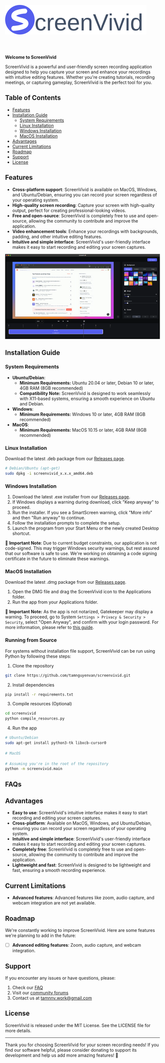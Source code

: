 ![ScreenVivid Banner](./assets/banner.svg)

<br>
<br>

**Welcome to ScreenVivid**

ScreenVivid is a powerful and user-friendly screen recording application designed to help you capture your screen and enhance your recordings with intuitive editing features. Whether you're creating tutorials, recording meetings, or capturing gameplay, ScreenVivid is the perfect tool for you.

## Table of Contents

- [Features](#features)
- [Installation Guide](#installation-guide)
  - [System Requirements](#system-requirements)
  - [Linux Installation](#linux-installation)
  - [Windows Installation](#windows-installation)
  - [MacOS Installation](#macos-installation)
- [Advantages](#advantages)
- [Current Limitations](#current-limitations)
- [Roadmap](#roadmap)
- [Support](#support)
- [License](#license)

## Features

- **Cross-platform support**: ScreenVivid is available on MacOS, Windows, and Ubuntu/Debian, ensuring you can record your screen regardless of your operating system.
- **High-quality screen recording**: Capture your screen with high-quality output, perfect for creating professional-looking videos.
- **Free and open-source**: ScreenVivid is completely free to use and open-source, allowing the community to contribute and improve the application.
- **Video enhancement tools**: Enhance your recordings with backgrounds, padding, and other intuitive editing features.
- **Intuitive and simple interface**: ScreenVivid's user-friendly interface makes it easy to start recording and editing your screen captures.

![ScreenVivid UI Showcase](./assets/showcase.png)

## Installation Guide

### System Requirements

- **Ubuntu/Debian**:
  - **Minimum Requirements:** Ubuntu 20.04 or later, Debian 10 or later, 4GB RAM (8GB recommended)
  - **Compatibility Note:** ScreenVivid is designed to work seamlessly with X11-based systems, ensuring a smooth experience on Ubuntu and Debian.
- **Windows**:
  - **Minimum Requirements:** Windows 10 or later, 4GB RAM (8GB recommended)
- **MacOS**:
  - **Minimum Requirements:** MacOS 10.15 or later, 4GB RAM (8GB recommended)

### Linux Installation
Download the latest .deb package from our [Releases page](https://github.com/tamnguyenvan/screenvivid/releases).
```bash
# Debian/Ubuntu (apt-get)
sudo dpkg -i screenvivid_x.x.x_amd64.deb
```

### Windows Installation

1. Download the latest .exe installer from our [Releases page](https://github.com/tamnguyenvan/screenvivid/releases).
2. If Windows displays a warning during download, click "Keep anyway" to proceed.
3. Run the installer. If you see a SmartScreen warning, click "More info" and then "Run anyway" to continue.
4. Follow the installation prompts to complete the setup.
5. Launch the program from your Start Menu or the newly created Desktop shortcut.

🚨 **Important Note**: Due to current budget constraints, our application is not code-signed. This may trigger Windows security warnings, but rest assured that our software is safe to use. We're working on obtaining a code signing certificate in the future to eliminate these warnings.


### MacOS Installation
Download the latest .dmg package from our [Releases page](https://github.com/tamnguyenvan/screenvivid/releases).

1. Open the DMG file and drag the ScreenVivid icon to the Applications folder.
2. Run the app from your Applications folder.

🚨 **Important Note:** As the app is not notarized, Gatekeeper may display a warning. To proceed, go to System `Settings > Privacy & Security > Security`, select "Open Anyway", and confirm with your login password. For more information, please refer to [this guide](https://support.apple.com/en-vn/guide/mac-help/mchleab3a043/mac).

### Running from Source

For systems without installation file support, ScreenVivid can be run using Python by following these steps:

1. Clone the repository
```bash
git clone https://github.com/tamnguyenvan/screenvivid.git
```
2. Install dependencies
```bash
pip install -r requirements.txt
```
3. Compile resources (Optional)
```bash
cd screenvivid
python compile_resources.py
```

4. Run the app
```bash
# Ubuntu/Debian
sudo apt-get install python3-tk libxcb-cursor0

# MacOS

# Assuming you're in the root of the repository
python -m screenvivid.main
```

## FAQs


## Advantages

- **Easy to use**: ScreenVivid's intuitive interface makes it easy to start recording and editing your screen captures.
- **Cross-platform**: Available on MacOS, Windows, and Ubuntu/Debian, ensuring you can record your screen regardless of your operating system.
- **Intuitive and simple interface**: ScreenVivid's user-friendly interface makes it easy to start recording and editing your screen captures.
- **Completely free**: ScreenVivid is completely free to use and open-source, allowing the community to contribute and improve the application.
- **Lightweight and fast**: ScreenVivid is designed to be lightweight and fast, ensuring a smooth recording experience.

## Current Limitations

- **Advanced features**: Advanced features like zoom, audio capture, and webcam integration are not yet available.

## Roadmap

We're constantly working to improve ScreenVivid. Here are some features we're planning to add in the future:
- [ ] **Advanced editing features**: Zoom, audio capture, and webcam integration.

## Support

If you encounter any issues or have questions, please:

1. Check our [FAQ](#faqs)
2. Visit our [community forums](https://discord.gg/NKtmBnR6nE)
3. Contact us at tamnnv.work@gmail.com

## License

ScreenVivid is released under the MIT License. See the LICENSE file for more details.

---

Thank you for choosing ScreenVivid for your screen recording needs! If you find our software helpful, please consider donating to support its development and help us add more amazing features! 💖